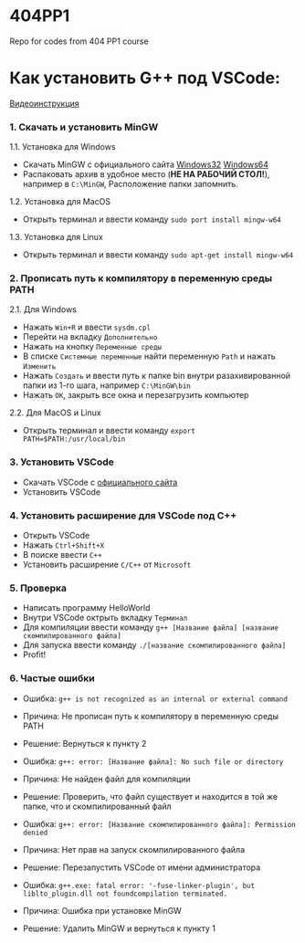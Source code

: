 # 404PP1
Repo for codes from 404 PP1  course


# Как установить G++ под VSCode:

[Видеоинструкция](https://www.youtube.com/watch?si=EyJrYap__GX1fkF3&v=1qN9PQ9wg3E&feature=youtu.be)

### 1. Скачать и установить MinGW

1.1. Установка для Windows
- Скачать MinGW с официального сайта
[Windows32](https://github.com/niXman/mingw-builds-binaries/releases/download/13.2.0-rt_v11-rev1/x86_64-13.2.0-release-win32-seh-ucrt-rt_v11-rev1.7z)
[Windows64](https://github.com/niXman/mingw-builds-binaries/releases/download/13.2.0-rt_v11-rev1/x86_64-13.2.0-release-posix-seh-ucrt-rt_v11-rev1.7z)
- Распаковать архив в удобное место (**НЕ НА РАБОЧИЙ СТОЛ!**), 
например в `C:\MinGW`, Расположение папки запомнить.

1.2. Установка для MacOS
- Открыть терминал и ввести команду `sudo port install mingw-w64`

1.3. Установка для Linux
- Открыть терминал и ввести команду `sudo apt-get install mingw-w64`

### 2. Прописать путь к компилятору в переменную среды PATH

2.1. Для Windows

- Нажать `Win+R` и ввести `sysdm.cpl`
- Перейти на вкладку `Дополнительно`
- Нажать на кнопку `Переменные среды`
- В списке `Системные переменные` найти переменную `Path` и нажать `Изменить`
- Нажать `Создать` и ввести путь к папке bin внутри разахивированной папки из 1-го шага, например `C:\MinGW\bin`
- Нажать `ОК`, закрыть все окна и перезагрузить компьютер

2.2. Для MacOS и Linux

- Открыть терминал и ввести команду `export PATH=$PATH:/usr/local/bin`

### 3. Установить VSCode

- Скачать VSCode с [официального сайта](https://code.visualstudio.com/)
- Установить VSCode

### 4. Установить расширение для VSCode под C++

- Открыть VSCode
- Нажать `Ctrl+Shift+X`
- В поиске ввести `C++`
- Установить расширение `C/C++` от `Microsoft`

### 5. Проверка

- Написать программу HelloWorld
- Внутри VSCode октрыть вкладку `Терминал`
- Для компиляции ввести команду `g++ [Название файла] [название скомпилированного файла]`
- Для запуска ввести команду `./[название скомпилированного файла]`
- Profit!

### 6. Частые ошибки

- Ошибка: `g++ is not recognized as an internal or external command`
- Причина: Не прописан путь к компилятору в переменную среды PATH
- Решение: Вернуться к пункту 2

- Ошибка: `g++: error: [Название файла]: No such file or directory`
- Причина: Не найден файл для компиляции
- Решение: Проверить, что файл существует и находится в той же папке, что и скомпилированный файл

- Ошибка: `g++: error: [Название скомпилированного файла]: Permission denied`
- Причина: Нет прав на запуск скомпилированного файла
- Решение: Перезапустить VSCode от имени администратора

- Ошибка: `g++.exe: fatal error: '-fuse-linker-plugin', but liblto_plugin.dll not foundcompilation terminated.`
- Причина: Ошибка при установке MinGW
- Решение: Удалить MinGW и вернуться к пункту 1
